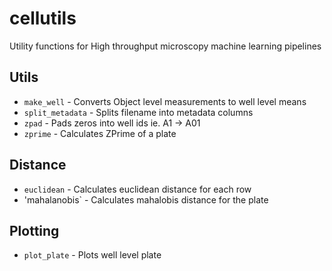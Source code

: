 # cellutils
Utility functions for High throughput microscopy machine learning pipelines

## Utils

- `make_well` - Converts Object level measurements to well level means
- `split_metadata` - Splits filename into metadata columns
- `zpad` - Pads zeros into well ids ie. A1 -> A01
- `zprime` - Calculates ZPrime of a plate

## Distance

- `euclidean` - Calculates euclidean distance for each row
- 'mahalanobis` - Calculates mahalobis distance for the plate

## Plotting

- `plot_plate` - Plots well level plate
